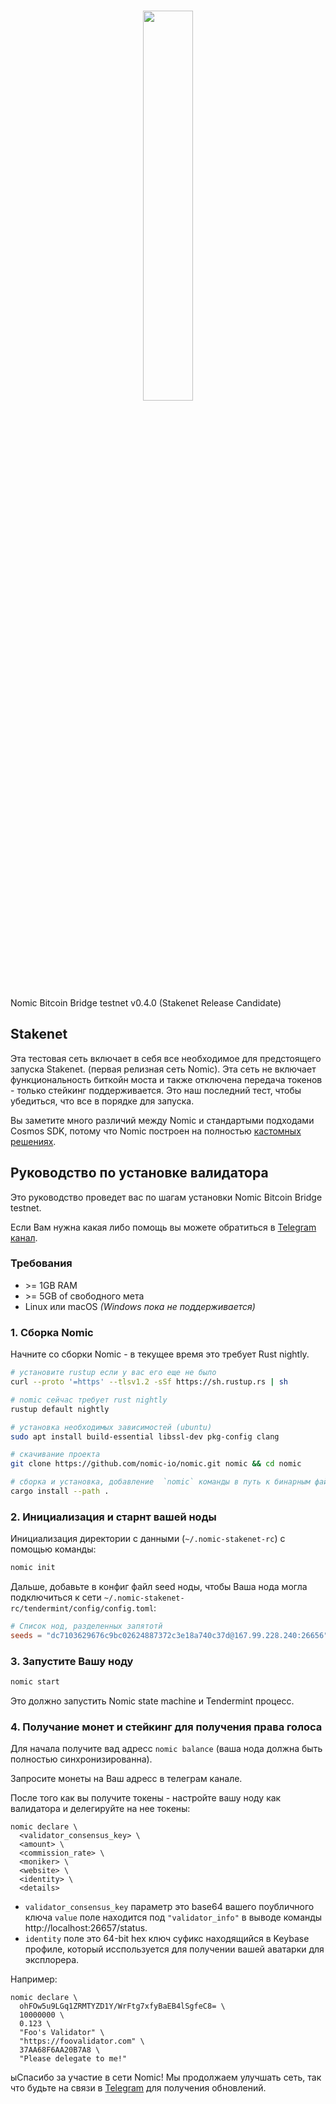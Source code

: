 <h1 align="center">
<img src="./logo.svg" width="40%">
</h1>

Nomic Bitcoin Bridge testnet v0.4.0 (Stakenet Release Candidate)

## Stakenet

Эта тестовая сеть включает в себя все необходимое для предстоящего запуска Stakenet. (первая релизная сеть Nomic). Эта сеть не включает функциональность биткойн моста и также отключена передача токенов - только стейкинг поддерживается. Это наш последний тест, чтобы убедиться, что все в порядке для запуска.

Вы заметите много различий между Nomic и стандартыми подходами Cosmos SDK, потому что Nomic построен на полностью [кастомных решениях](https://github.com/nomic-io/orga).

## Руководство по установке валидатора

Это руководство проведет вас по шагам установки Nomic Bitcoin Bridge testnet.

Если Вам нужна какая либо помощь вы можете обратиться в  [Telegram
канал](https://t.me/nomicbtc_ru).

### Требования

- &gt;= 1GB RAM
- &gt;= 5GB of свободного мета
- Linux или macOS _(Windows пока не поддерживается)_

### 1. Сборка Nomic

Начните со сборки Nomic - в текущее время это требует Rust nightly.

```bash
# установите rustup если у вас его еще не было
curl --proto '=https' --tlsv1.2 -sSf https://sh.rustup.rs | sh

# nomic сейчас требует rust nightly
rustup default nightly

# установка необходимых зависимостей (ubuntu)
sudo apt install build-essential libssl-dev pkg-config clang

# скачивание проекта
git clone https://github.com/nomic-io/nomic.git nomic && cd nomic

# сборка и установка, добавление  `nomic` команды в путь к бинарным файлам
cargo install --path .
```

### 2. Инициализация и старнт вашей ноды

Инициализация директории с данными (`~/.nomic-stakenet-rc`) с помощью команды:

```bash
nomic init
```

Дальше, добавьте в конфиг файл seed ноды, чтобы Ваша нода могла подключиться к сети
`~/.nomic-stakenet-rc/tendermint/config/config.toml`:

```toml
# Список нод, разделенных запятотй
seeds = "dc7103629676c9bc02624887372c3e18a740c37d@167.99.228.240:26656"
```

### 3. Запустите Вашу ноду

```bash
nomic start
```

Это должно запустить Nomic state machine и Tendermint процесс.

### 4. Получание монет и стейкинг для получения права голоса

Для начала получите вад адресс `nomic balance` (ваша нода должна быть полностью синхронизированна).

Запросите монеты на Ваш адресс в телеграм канале.

После того как вы получите токены - настройте вашу ноду как валидатора и делегируйте на нее токены:

```
nomic declare \
  <validator_consensus_key> \
  <amount> \
  <commission_rate> \
  <moniker> \
  <website> \
  <identity> \
  <details>
```

- `validator_consensus_key` параметр это base64 вашего поубличного ключа `value` поле находится
под `"validator_info"` в выводе команды http://localhost:26657/status.
- `identity` поле это 64-bit hex ключ суфикс находящийся в  Keybase
  профиле, который исспользуется для получении вашей аватарки для эксплорера.

Например:
```
nomic declare \
  ohFOw5u9LGq1ZRMTYZD1Y/WrFtg7xfyBaEB4lSgfeC8= \
  10000000 \
  0.123 \
  "Foo's Validator" \
  "https://foovalidator.com" \
  37AA68F6AA20B7A8 \
  "Please delegate to me!"
```

ыСпасибо за участие в сети Nomic! Мы продолжаем улучшать сеть, так что будьте на связи  в [Telegram](https://t.me/nomicbtc_ru) для получения обновлений.
